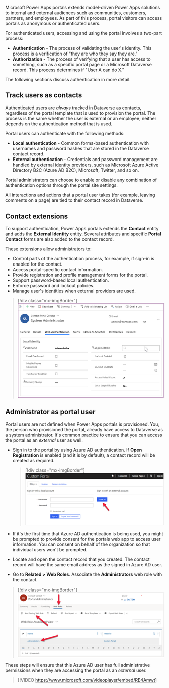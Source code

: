 Microsoft Power Apps portals extends model-driven Power Apps solutions to internal and external audiences such as communities, customers, partners, and employees. As part of this process, portal visitors can access portals as anonymous or authenticated users.

For authenticated users, accessing and using the portal involves a two-part process:

- **Authentication** - The process of validating the user's identity. This process is a verification of "they are who they say they are."
- **Authorization** - The process of verifying that a user has access to something, such as a specific portal page or a Microsoft Dataverse record. This process determines if "User A can do X."

The following sections discuss authentication in more detail.

## Track users as contacts

Authenticated users are *always* tracked in Dataverse as contacts, regardless of the portal template that is used to provision the portal. The process is the same whether the user is external or an employee; neither depends on the authentication method that is used.

Portal users can authenticate with the following methods:

- **Local authentication** - Common forms-based authentication with usernames and password hashes that are stored in the Dataverse contact record.
- **External authentication** - Credentials and password management are handled by external identity providers, such as Microsoft Azure Active Directory B2C (Azure AD B2C), Microsoft, Twitter, and so on.

Portal administrators can choose to enable or disable any combination of authentication options through the portal site settings.

All interactions and actions that a portal user takes (for example, leaving comments on a page) are tied to their contact record in Dataverse.

## Contact extensions

To support authentication, Power Apps portals extends the **Contact** entity and adds the **External Identity** entity. Several attributes and specific **Portal Contact** forms are also added to the contact record.

These extensions allow administrators to:

* Control parts of the authentication process, for example, if sign-in is enabled for the contact.
* Access portal-specific contact information.
* Provide registration and profile management forms for the portal.
* Support password-based local authentication.
* Enforce password and lockout policies.
* Manage user's identities when external providers are used.

> [!div class="mx-imgBorder"]
> [![Contact web authentication form](../media/contact-web-authentication-form.png)](../media/contact-web-authentication-form.png#lightbox)

## Administrator as portal user

Portal users are not defined when Power Apps portals is provisioned. You, the person who provisioned the portal, already have access to Dataverse as a system administrator. It's common practice to ensure that you can access the portal as an *external* user as well.

- Sign in to the portal by using Azure AD authentication. If **Open Registration** is enabled (and it is by default), a contact record will be created as required.

   > [!div class="mx-imgBorder"]
   > [![Sign in using Azure AD](../media/sign-azure-ad.png)](../media/sign-azure-ad.png#lightbox)

- If it's the first time that Azure AD authentication is being used, you might be prompted to provide consent for the portals web app to access user information. You can consent on behalf of the organization so that individual users won't be prompted.

- Locate and open the contact record that you created. The contact record will have the same email address as the signed in Azure AD user.
- Go to **Related > Web Roles**. Associate the **Administrators** web role with the contact.

> [!div class="mx-imgBorder"]
> [![Assign administrator web role](../media/assign-administrators-web-roles.png)](../media/assign-administrators-web-roles.png#lightbox)

These steps will ensure that this Azure AD user has full administrative permissions when they are accessing the portal as an *external* user.

> [!VIDEO https://www.microsoft.com/videoplayer/embed/RE4Amwt]
